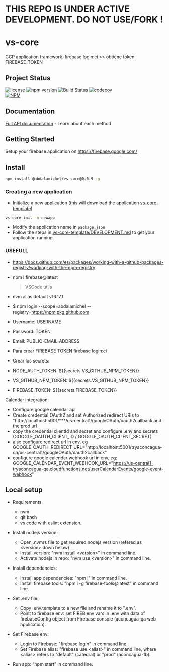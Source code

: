 
# THIS REPO IS UNDER ACTIVE DEVELOPMENT.  DO NOT USE/FORK !

# vs-core

GCP application framework.
firebase login:ci >> obtiene token FIREBASE_TOKEN

## Project Status

[![license](https://img.shields.io/npm/l/vs-core.svg)](https://github.com/abdalamichel/vs-core/blob/master/LICENSE)
[![npm version](https://badge.fury.io/js/vs-core.svg)](https://github.com/abdalamichel/VS-Core/packages/1099576)
![Build Status](https://github.com/abdalamichel/vs-core/actions/workflows/github-npm-publish-on-release-created.yml/badge.svg)
[![codecov](https://codecov.io/gh/abdalamichel/vs-core/branch/master/graph/badge.svg)](https://codecov.io/gh/abdalamichel/vs-core)<br/>
[![NPM](https://nodei.co/npm/vs-core.png?downloads=true&downloadRank=true&stars=true)](https://github.com/abdalamichel/VS-Core/packages/1099576)

## Documentation

[Full API documentation](docs/API.md) - Learn about each method

## Getting Started

Setup your firebase application on https://firebase.google.com/

## Install

```sh
npm install @abdalamichel/vs-core@0.0.9 -g
```

### Creating a new application

- Initialize a new application (this will download the application [vs-core-template](https://github.com/abdalamichel/vs-core-template/))

```sh
vs-core init -n newapp
```

- Modify the application name in `package.json`
- Follow the steps in [vs-core-template/DEVELOPMENT.md](https://github.com/abdalamichel/vs-core-template/blob/master/DEVELOPMENT.md) to get your application
  running.

### USEFULL

- https://docs.github.com/es/packages/working-with-a-github-packages-registry/working-with-the-npm-registry
- npm i firebase@latest
  > VSCode utils
- nvm alias default v16.17.1

- $ npm login --scope=abdalamichel --registry=https://npm.pkg.github.com

- Username: USERNAME
- Password: TOKEN
- Email: PUBLIC-EMAIL-ADDRESS

- Para crear FIREBASE TOKEN
  firebase login:ci

- Crear los secrets:
- NODE_AUTH_TOKEN: ${{secrets.VS_GITHUB_NPM_TOKEN}}
- VS_GITHUB_NPM_TOKEN: ${{secrets.VS_GITHUB_NPM_TOKEN}}
- FIREBASE_TOKEN: ${{secrets.FIREBASE_TOKEN}}

Calendar integration:

- Configure google calendar api
- Create credential OAuth2 and set Authorized redirect URIs to "http://localhost:5001/\*\*\*/us-central1/googleOAuth/oauth2callback and the prod url
- copy the credential clientId and secret and configure .env and secrets (GOOGLE_OAUTH_CLIENT_ID / GOOGLE_OAUTH_CLIENT_SECRET)
- also configure redirect url in env, eg GOOGLE_OAUTH_REDIRECT_URL="http://localhost:5001/tryaconcagua-qa/us-central1/googleOAuth/oauth2callback"
- configure google calendar webhook url in env, eg: GOOGLE_CALENDAR_EVENT_WEBHOOK_URL="https://us-central1-tryaconcagua-qa.cloudfunctions.net/userCalendarEvents/google-event-webhook"

## Local setup

- Requirements:

  - nvm
  - git bash
  - vs code with eslint extension.

- Install nodejs version:

  - Open .nvmrs file to get required nodejs version (refered as \<version> down below)
  - Install version: "nvm install \<version>" in command line.
  - Activate nodejs in repo: "nvm use \<version>" in command line.

- Install dependencies:

  - Install app dependencies: "npm i" in command line.
  - Install firebase tools: "npm i -g firebase-tools@latest" in command line.

- Set .env file:

  - Copy .env.template to a new file and rename it to ".env".
  - Point to firebase env: set FIREB env vars in .env with data of firebaseConfig object from Firebase console (aconcagua-qa web application).

- Set Firebase env:

  - Login to Firebase: "firebase login" in command line.
  - Set Firebase alias: "firebase use \<alias>" in command line, where \<alias> refers to "default" (catedral) or "prod" (aconcagua-fb).

- Run app: "npm start" in command line.
